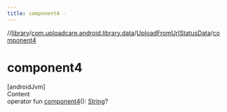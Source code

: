 ```yaml
---
title: component4 -
---
```

//[library](../../index.md)/[com.uploadcare.android.library.data](../index.md)/[UploadFromUrlStatusData](index.md)/[component4](component4.md)



# component4  
[androidJvm]  
Content  
operator fun [component4](component4.md)(): [String](https://kotlinlang.org/api/latest/jvm/stdlib/kotlin/-string/index.html)?  



